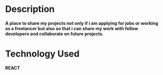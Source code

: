 
# Description
#### A place to share my projects not only if i am applying for jobs or working as a freelancer but also so that i can share my work with fellow developers and collaborate on future projects.

# Technology Used
#### REACT
